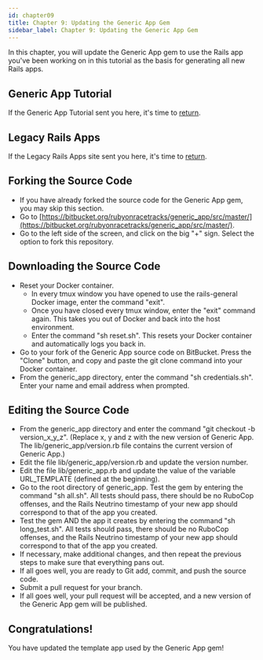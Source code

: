 ```yaml
---
id: chapter09
title: Chapter 9: Updating the Generic App Gem
sidebar_label: Chapter 9: Updating the Generic App Gem
---
```


In this chapter, you will update the Generic App gem to use the Rails app you've been working on in this tutorial as the basis for generating all new Rails apps.

## Generic App Tutorial
If the Generic App Tutorial sent you here, it's time to [return](https://www.genericapp.net/docs/chapter04).

## Legacy Rails Apps
If the Legacy Rails Apps site sent you here, it's time to [return](https://www.legacyrailsapps.com/docs/03-00.html).

## Forking the Source Code
* If you have already forked the source code for the Generic App gem, you may skip this section.
* Go to [https://bitbucket.org/rubyonracetracks/generic_app/src/master/](https://bitbucket.org/rubyonracetracks/generic_app/src/master/).
* Go to the left side of the screen, and click on the big "+" sign.  Select the option to fork this repository.

## Downloading the Source Code
* Reset your Docker container.
  * In every tmux window you have opened to use the rails-general Docker image, enter the command "exit".
  * Once you have closed every tmux window, enter the "exit" command again.  This takes you out of Docker and back into the host environment.
  * Enter the command "sh reset.sh".  This resets your Docker container and automatically logs you back in.
* Go to your fork of the Generic App source code on BitBucket.  Press the "Clone" button, and copy and paste the git clone command into your Docker container.
* From the generic_app directory, enter the command "sh credentials.sh".  Enter your name and email address when prompted.

## Editing the Source Code
* From the generic_app directory and enter the command "git checkout -b version_x_y_z".  (Replace x, y and z with the new version of Generic App.  The lib/generic_app/version.rb file contains the current version of Generic App.)
* Edit the file lib/generic_app/version.rb and update the version number.
* Edit the file lib/generic_app.rb and update the value of the variable URL_TEMPLATE (defined at the beginning).
* Go to the root directory of generic_app.  Test the gem by entering the command "sh all.sh".  All tests should pass, there should be no RuboCop offenses, and the Rails Neutrino timestamp of your new app should correspond to that of the app you created.
* Test the gem AND the app it creates by entering the command "sh long_test.sh".  All tests should pass, there should be no RuboCop offenses, and the Rails Neutrino timestamp of your new app should correspond to that of the app you created.
* If necessary, make additional changes, and then repeat the previous steps to make sure that everything pans out.
* If all goes well, you are ready to Git add, commit, and push the source code.
* Submit a pull request for your branch.
* If all goes well, your pull request will be accepted, and a new version of the Generic App gem will be published.

## Congratulations!
You have updated the template app used by the Generic App gem!
